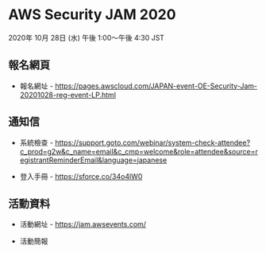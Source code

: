 # AWS Security JAM 2020

2020年 10月 28日 (水) 午後 1:00～午後 4:30 JST

## 報名網頁 

* 報名網址 - https://pages.awscloud.com/JAPAN-event-OE-Security-Jam-20201028-reg-event-LP.html

## 通知信

* 系統檢查 - https://support.goto.com/webinar/system-check-attendee?c_prod=g2w&c_name=email&c_cmp=welcome&role=attendee&source=registrantReminderEmail&language=japanese

* 登入手冊 - https://sforce.co/34o4lW0

## 活動資料

* 活動網址 - https://jam.awsevents.com/

* 活動簡報 
